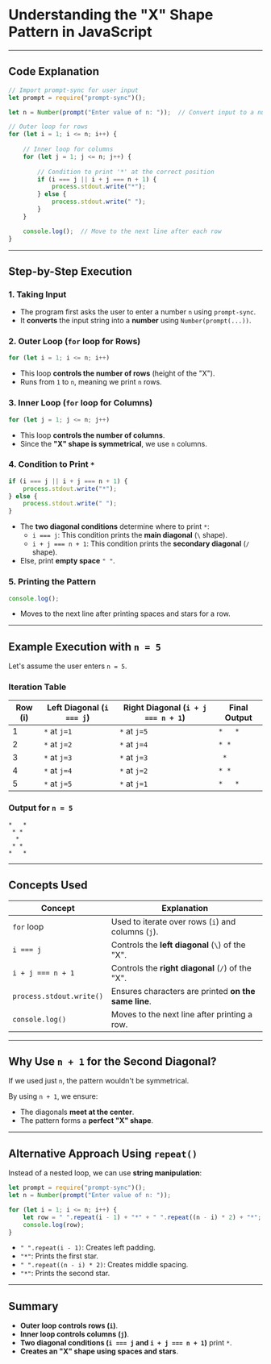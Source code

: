 # **Understanding the "X" Shape Pattern in JavaScript**
---

## **Code Explanation**
```javascript
// Import prompt-sync for user input
let prompt = require("prompt-sync")();

let n = Number(prompt("Enter value of n: "));  // Convert input to a number

// Outer loop for rows
for (let i = 1; i <= n; i++) {
    
    // Inner loop for columns
    for (let j = 1; j <= n; j++) {
        
        // Condition to print '*' at the correct position
        if (i === j || i + j === n + 1) {
            process.stdout.write("*");
        } else {
            process.stdout.write(" ");
        }
    }

    console.log();  // Move to the next line after each row
}
```

---

## **Step-by-Step Execution**
### **1. Taking Input**
- The program first asks the user to enter a number `n` using `prompt-sync`.
- It **converts** the input string into a **number** using `Number(prompt(...))`.

### **2. Outer Loop (`for` loop for Rows)**
```javascript
for (let i = 1; i <= n; i++)
```
- This loop **controls the number of rows** (height of the "X").
- Runs from `1` to `n`, meaning we print `n` rows.

### **3. Inner Loop (`for` loop for Columns)**
```javascript
for (let j = 1; j <= n; j++)
```
- This loop **controls the number of columns**.
- Since the **"X" shape is symmetrical**, we use `n` columns.

### **4. Condition to Print `*`**
```javascript
if (i === j || i + j === n + 1) {
    process.stdout.write("*");
} else {
    process.stdout.write(" ");
}
```
- The **two diagonal conditions** determine where to print `*`:
  - `i === j`: This condition prints the **main diagonal** (`\` shape).
  - `i + j === n + 1`: This condition prints the **secondary diagonal** (`/` shape).
- Else, print **empty space** `" "`.

### **5. Printing the Pattern**
```javascript
console.log();
```
- Moves to the next line after printing spaces and stars for a row.

---

## **Example Execution with `n = 5`**
Let's assume the user enters `n = 5`.

### **Iteration Table**
| **Row (i)** | **Left Diagonal (`i === j`)** | **Right Diagonal (`i + j === n + 1`)** | **Final Output** |
|------------|-----------------|-----------------|----------------|
| 1          | `*` at `j=1`      | `*` at `j=5`    | `*   *` |
| 2          | `*` at `j=2`      | `*` at `j=4`    | ` * * ` |
| 3          | `*` at `j=3`      | `*` at `j=3`    | `  *  ` |
| 4          | `*` at `j=4`      | `*` at `j=2`    | ` * * ` |
| 5          | `*` at `j=5`      | `*` at `j=1`    | `*   *` |

### **Output for `n = 5`**
```
*   *
 * * 
  *  
 * * 
*   *
```

---

## **Concepts Used**
| **Concept** | **Explanation** |
|------------|---------------|
| `for` loop | Used to iterate over rows (`i`) and columns (`j`). |
| `i === j` | Controls the **left diagonal** (`\`) of the "X". |
| `i + j === n + 1` | Controls the **right diagonal** (`/`) of the "X". |
| `process.stdout.write()` | Ensures characters are printed **on the same line**. |
| `console.log()` | Moves to the next line after printing a row. |

---

## **Why Use `n + 1` for the Second Diagonal?**
If we used just `n`, the pattern wouldn't be symmetrical.

By using `n + 1`, we ensure:
- The diagonals **meet at the center**.
- The pattern forms a **perfect "X" shape**.

---

## **Alternative Approach Using `repeat()`**
Instead of a nested loop, we can use **string manipulation**:
```javascript
let prompt = require("prompt-sync")();
let n = Number(prompt("Enter value of n: "));

for (let i = 1; i <= n; i++) {
    let row = " ".repeat(i - 1) + "*" + " ".repeat((n - i) * 2) + "*";
    console.log(row);
}
```
- `" ".repeat(i - 1)`: Creates left padding.
- `"*"`: Prints the first star.
- `" ".repeat((n - i) * 2)`: Creates middle spacing.
- `"*"`: Prints the second star.

---

## **Summary**
- **Outer loop controls rows (`i`)**.
- **Inner loop controls columns (`j`)**.
- **Two diagonal conditions (`i === j` and `i + j === n + 1`)** print `*`.
- **Creates an "X" shape using spaces and stars**.